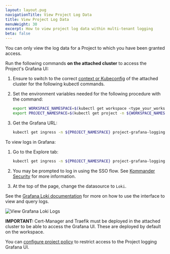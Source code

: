 ```yaml
---
layout: layout.pug
navigationTitle: View Project Log Data
title: View Project Log Data
menuWeight: 30
excerpt: How to view project log data within multi-tenant logging
beta: false
---
```


<!-- markdownlint-disable MD030 -->

You can only view the log data for a Project to which you have been granted access.

Run the following commands **on the attached cluster** to access the Project's Grafana UI:

1. Ensure to switch to the correct [context or Kubeconfig](https://kubernetes.io/docs/tasks/access-application-cluster/configure-access-multiple-clusters/) of the attached cluster for the following kubectl commands.

1. Set the environment variables needed for the following procedure with the command:

   ``` bash
   export WORKSPACE_NAMESPACE=$(kubectl get workspace <type_your_workspace_name> -o jsonpath='{.status.namespaceRef.name}')
   export PROJECT_NAMESPACE=$(kubectl get project -n ${WORKSPACE_NAMESPACE} <type_your_project_name> -o jsonpath='{.status.namespaceRef.name}')
   ```

1. Get the Grafana URL:

   ```bash
   kubectl get ingress -n ${PROJECT_NAMESPACE} project-grafana-logging -o go-template='https://{{with index .status.loadBalancer.ingress 0}}{{or .hostname .ip}}{{end}}{{with index .spec.rules 0}}{{with index .http.paths 0}}{{.path }}{{end}}{{end}}{{"\n"}}'
   ```

To view logs in Grafana:

1. Go to the Explore tab:

   ```bash
   kubectl get ingress -n ${PROJECT_NAMESPACE} project-grafana-logging -o go-template='https://{{with index .status.loadBalancer.ingress 0}}{{or .hostname .ip}}{{end}}{{with index .spec.rules 0}}{{with index .http.paths 0}}{{.path }}{{end}}{{end}}/explore{{"\n"}}'
   ```

1.  You may be prompted to log in using the SSO flow. See [Kommander Security](../../../security/distributed-authnz/) for more information.

1. At the top of the page, change the datasource to `Loki`.

See the [Grafana Loki documentation](https://grafana.com/docs/grafana/v7.5/datasources/loki/) for more on how to use the interface to view and query logs.

![View Grafana Loki Logs](/dkp/kommander/2.1/img/lokiGrafanaLogs.gif)

<p class="message--important"><strong>IMPORTANT: </strong>Cert-Manager and Traefik must be deployed in the attached cluster to be able to access the Grafana UI. These are deployed by default on the workspace.</p>

You can [configure project policy][configure-project-ws-policy] to restrict access to the Project logging Grafana UI.

[configure-project-ws-policy]:/dkp/kommander/2.1/projects/project-policies#configure-project-role-bindings-to-bind-to-workspaceroles-cli-method
